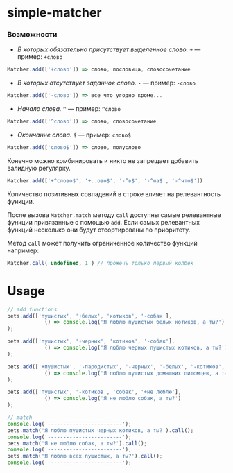 # simple-matcher

### Возможности

- _В которых обязательно присутствует выделенное слово._ `+` —  пример: `+слово`
``` javascript
Matcher.add(['+слово']) => слово, пословица, словосочетание
```
- _В которых отсутствует заданное слово._  `-` —  пример: `-слово`
``` javascript
Matcher.add(['-слово']) => все что угодно кроме...
```
- _Начало слова._  `^` —  пример: `^слово`
``` javascript
Matcher.add(['^слово']) => слово, словосочетание
```
- _Окончание слова._  `$` —  пример: `слово$`
``` javascript
Matcher.add(['слово$']) => слово, полуслово
```
Конечно можно комбинировать и никто не запрещает добавить валидную регулярку.
``` javascript
Matcher.add(['+^слово$', '+..ово$', '-^в$', '-^на$', '-^что$'])
```
Количество позитивных совпадений в строке влияет на релевантность функции.

После вызова `Matcher.match` методу `call` доступны самые релевантные функции привязанные с помощью `add`. Если самых релевантных функций несколько они будут отсортированы по приоритету.

Метод `call` может получить ограниченное количество функций например:
``` javascript
Matcher.call( undefined, 1 ) // прожечь только первый колбек
```

# Usage

``` javascript
// add functions
pets.add(['пушистых', '+белых', 'котиков', '-собак'],
            () => console.log('Я люблю пушистых белых котиков, а ты?')
);

pets.add(['пушистых', '+черных', 'котиков', '-собак'],
            () => console.log('Я люблю черных пушистых котиков, а ты?')
);

pets.add(['+пушистых', '-пародистых', '-черных', '-белых', '-котиков', '-собак'],
            () => console.log('Я люблю пушистых домашних питомцев, а ты?')
);

pets.add(['пушистых', '-котиков', 'собак', '+не люблю'],
            () => console.log('Я не люблю собак, а ты?')
);

// match
console.log('------------------------');
pets.match('Я люблю пушистых черных котиков, а ты?').call();
console.log('------------------------');
pets.match('Я не люблю собак, а ты?').call();
console.log('------------------------');
pets.match('Я люблю всех пушистых, а ты?').call();
console.log('------------------------');
```
